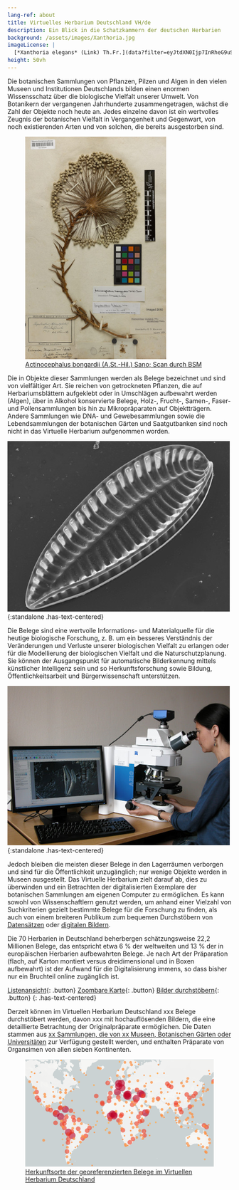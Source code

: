 ```yaml
---
lang-ref: about
title: Virtuelles Herbarium Deutschland VH/de
description: Ein Blick in die Schatzkammern der deutschen Herbarien
background: /assets/images/Xanthoria.jpg
imageLicense: |
  [*Xanthoria elegans* (Link) Th.Fr.](data?filter=eyJtdXN0Ijp7InRheG9uS2V5IjpbMjYwOTk2N119fQ&view=TABLE) by [Dr. Robert Lücking, BGBM](https://www.bgbm.org/en/staff/dr-robert-lucking)
height: 50vh
---
```


Die botanischen Sammlungen von Pflanzen, Pilzen und Algen in den vielen Museen und Institutionen Deutschlands bilden einen enormen Wissensschatz über die biologische Vielfalt unserer Umwelt. Von Botanikern der vergangenen Jahrhunderte zusammengetragen, wächst die Zahl der Objekte noch heute an. Jedes einzelne davon ist ein wertvolles Zeugnis der botanischen Vielfalt in Vergangenheit und Gegenwart, von noch existierenden Arten und von solchen, die bereits ausgestorben sind.

<figure class="has-text-centered">
	<a href="/de/data?entity=2981268752&filter=eyJtdXN0Ijp7InRheG9uS2V5IjpbNTI4NzQyNV19fQ&view=TABLE">
		<img src="../assets/images/Actinocephalus_bongardii.jpg" alt="Herbariumsbeleg von Actinocephalus bongardii" />
		<figcaption>Actinocephalus bongardii (A.St.-Hil.) Sano; Scan durch BSM</figcaption>
	</a>
</figure>
 
Die in Objekte dieser Sammlungen werden als Belege bezeichnet und sind von vielfältiger Art. Sie reichen von getrockneten Pflanzen, die auf Herbariumsblättern aufgeklebt oder in Umschlägen aufbewahrt werden (Algen), über in Alkohol konservierte Belege, Holz-, Frucht-, Samen-, Faser- und Pollensammlungen bis hin zu Mikropräparaten auf Objektträgern. Andere Sammlungen wie DNA- und Gewebesammlungen sowie die Lebendsammlungen der botanischen Gärten und Saatgutbanken sind noch nicht in das Virtuelle Herbarium aufgenommen worden.

![Iconella splendida Ehrenb., Foto FG Diatomeen, Bo Berlin](../assets/images/Iconella_splendida.jpg){:standalone .has-text-centered}

Die Belege sind eine wertvolle Informations- und Materialquelle für die heutige biologische Forschung, z. B. um ein besseres Verständnis der Veränderungen und Verluste unserer biologischen Vielfalt zu erlangen oder für die Modellierung der biologischen Vielfalt und die Naturschutzplanung. Sie können der Ausgangspunkt für automatische Bilderkennung mittels künstlicher Intelligenz sein und so Herkunftsforschung sowie Bildung, Öffentlichkeitsarbeit und Bürgerwissenschaft unterstützen.

![Forscherin am Rasterelektronenmikroskop, Foto FG Diatomeen, Bo Berlin](../assets/images/Nelida_Abarca.jpg){:standalone .has-text-centered}

Jedoch bleiben die meisten dieser Belege in den Lagerräumen verborgen und sind für die Öffentlichkeit unzugänglich; nur wenige Objekte werden in Museen ausgestellt. Das Virtuelle Herbarium zielt darauf ab, dies zu überwinden und ein Betrachten der digitalisierten Exemplare der botanischen Sammlungen am eigenen Computer zu ermöglichen. Es kann sowohl von Wissenschaftlern genutzt werden, um anhand einer Vielzahl von Suchkriterien gezielt bestimmte Belege für die Forschung zu finden, als auch von einem breiteren Publikum zum bequemen Durchstöbern von [Datensätzen](/de/data?view=TABLE) oder [digitalen Bildern](/de/data?view=GALLERY).

Die 70 Herbarien in Deutschland beherbergen schätzungsweise 22,2 Millionen Belege, das entspricht etwa 6 % der weltweiten und 13 % der in europäischen Herbarien aufbewahrten Belege. Je nach Art der Präparation (flach, auf Karton montiert versus dreidimensional und in Boxen aufbewahrt) ist der Aufwand für die Digitalisierung immens, so dass bisher nur ein Bruchteil online zugänglich ist.

[Listenansicht](/de/data?view=TABLE){: .button} [Zoombare Karte](/de/data?view=MAP){: .button} [Bilder durchstöbern](/de/data?view=GALLERY){: .button}
{: .has-text-centered}

Derzeit können im Virtuellen Herbarium Deutschland <span data-ajax-url="https://api.gbif.org/v1/occurrence/search?networkKey=3aee7756-565e-4dc5-b22c-f997fbd7105c&limit=0">xxx</span> Belege durchstöbert werden, davon <span data-ajax-url="https://api.gbif.org/v1/occurrence/search?mediaType=StillImage&networkKey=3aee7756-565e-4dc5-b22c-f997fbd7105c&limit=0">xxx</span> mit hochauflösenden Bildern, die eine detaillierte Betrachtung der Originalpräparate ermöglichen. Die Daten stammen aus [<span data-ajax-url="https://api.gbif.org/v1/network/3aee7756-565e-4dc5-b22c-f997fbd7105c/constituents?limit=0">xx</span> Sammlungen, die von <span data-ajax-url="https://api.gbif.org/v1/network/3aee7756-565e-4dc5-b22c-f997fbd7105c/organization?limit=0">xx</span> Museen, Botanischen Gärten oder Universitäten](/de/data?view=DATASETS) zur Verfügung gestellt werden, und enthalten Präparate von Organsimen von allen sieben Kontinenten.

<figure class="has-text-centered">
	<a href="/de/data?view=MAP">
		<img src="../assets/images/map.png" />
		<figcaption>Herkunftsorte der georeferenzierten Belege im Virtuellen Herbarium Deutschland</figcaption>
	</a>
</figure>
